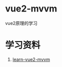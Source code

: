 # vue2-mvvm
vue2原理的学习
# 学习资料
1. [learn-vue2-mvvm](https://github.com/wangfupeng1988/learn-vue2-mvvm)